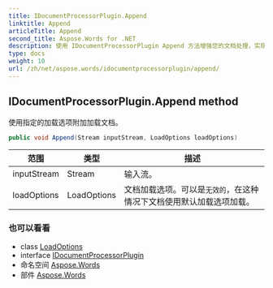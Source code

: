 ```yaml
---
title: IDocumentProcessorPlugin.Append
linktitle: Append
articleTitle: Append
second_title: Aspose.Words for .NET
description: 使用 IDocumentProcessorPlugin Append 方法增强您的文档处理，实现无缝加载和可自定义的选项，从而提高效率。
type: docs
weight: 10
url: /zh/net/aspose.words/idocumentprocessorplugin/append/
---
```

## IDocumentProcessorPlugin.Append method

使用指定的加载选项附加加载文档。

```csharp
public void Append(Stream inputStream, LoadOptions loadOptions)
```

| 范围 | 类型 | 描述 |
| --- | --- | --- |
| inputStream | Stream | 输入流。 |
| loadOptions | LoadOptions | 文档加载选项。可以是`无效的`，在这种情况下文档使用默认加载选项加载。 |

### 也可以看看

* class [LoadOptions](../../../aspose.words.loading/loadoptions/)
* interface [IDocumentProcessorPlugin](../)
* 命名空间 [Aspose.Words](../../../aspose.words/)
* 部件 [Aspose.Words](../../../)
